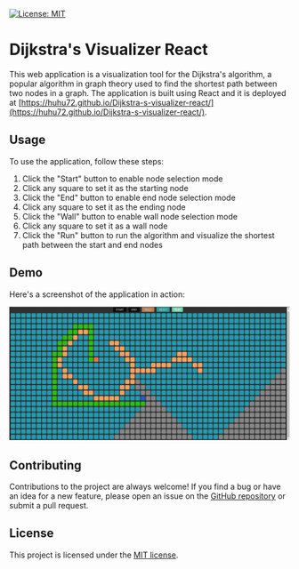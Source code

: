 [![License: MIT](https://img.shields.io/badge/License-MIT-yellow.svg)](https://opensource.org/licenses/MIT)
# Dijkstra's Visualizer React

This web application is a visualization tool for the Dijkstra's algorithm, a popular algorithm in graph theory used to find the shortest path between two nodes in a graph. The application is built using React and it is deployed at [https://huhu72.github.io/Dijkstra-s-visualizer-react/](https://huhu72.github.io/Dijkstra-s-visualizer-react/).

## Usage

To use the application, follow these steps:

1. Click the "Start" button to enable node selection mode
2. Click any square to set it as the starting node
3. Click the "End" button to enable end node selection mode
4. Click any square to set it as the ending node
5. Click the "Wall" button to enable wall node selection mode
6. Click any square to set it as a wall node
7. Click the "Run" button to run the algorithm and visualize the shortest path between the start and end nodes

## Demo

Here's a screenshot of the application in action:

![Dijkstra's Visualizer React demo](./demo.png)

## Contributing

Contributions to the project are always welcome! If you find a bug or have an idea for a new feature, please open an issue on the [GitHub repository](https://github.com/huhu72/Dijkstra-s-visualizer-react/issues) or submit a pull request.

## License

This project is licensed under the [MIT license](./LICENSE).
